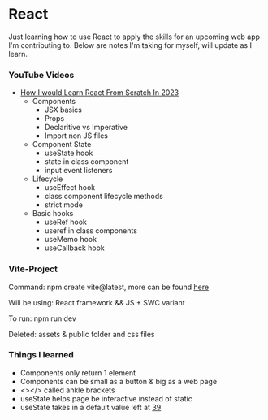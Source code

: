 # React

Just learning how to use React to apply the skills for an upcoming web app I'm contributing to. Below are notes I'm taking for myself, will update as I learn.

### YouTube Videos

- [How I would Learn React From Scratch In 2023](https://www.youtube.com/watch?v=a7YYJVGBy6A&t=1s)
  - Components
    - JSX basics
    - Props
    - Declaritive vs Imperative
    - Import non JS files
  - Component State
    - useState hook
    - state in class component
    - input event listeners
  - Lifecycle
    - useEffect hook
    - class component lifecycle methods
    - strict mode
  - Basic hooks
    - useRef hook
    - useref in class components
    - useMemo hook
    - useCallback hook

### Vite-Project

Command: npm create vite@latest, more can be found [here](https://react.dev/learn/start-a-new-react-project)

Will be using: React framework && JS + SWC variant

To run: npm run dev

Deleted: assets & public folder and css files

### Things I learned

- Components only return 1 element
- Components can be small as a button & big as a web page
- <></> called ankle brackets
- useState helps page be interactive instead of static
- useState takes in a default value
left at [39](https://youtu.be/Rh3tobg7hEo?si=j-KnH5iOhRpEFx-s&t=2341)